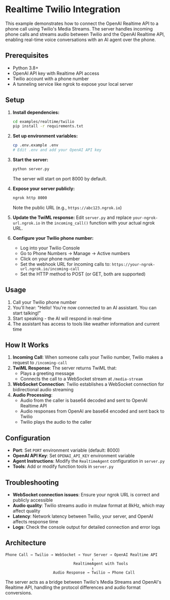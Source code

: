 # Realtime Twilio Integration

This example demonstrates how to connect the OpenAI Realtime API to a phone call using Twilio's Media Streams. The server handles incoming phone calls and streams audio between Twilio and the OpenAI Realtime API, enabling real-time voice conversations with an AI agent over the phone.

## Prerequisites

- Python 3.8+
- OpenAI API key with Realtime API access
- Twilio account with a phone number
- A tunneling service like ngrok to expose your local server

## Setup

1. **Install dependencies:**
   ```bash
   cd examples/realtime/twilio
   pip install -r requirements.txt
   ```

2. **Set up environment variables:**
   ```bash
   cp .env.example .env
   # Edit .env and add your OpenAI API key
   ```

3. **Start the server:**
   ```bash
   python server.py
   ```
   The server will start on port 8000 by default.

4. **Expose your server publicly:**
   ```bash
   ngrok http 8000
   ```
   Note the public URL (e.g., `https://abc123.ngrok.io`)

5. **Update the TwiML response:**
   Edit `server.py` and replace `your-ngrok-url.ngrok.io` in the `incoming_call()` function with your actual ngrok URL.

6. **Configure your Twilio phone number:**
   - Log into your Twilio Console
   - Go to Phone Numbers → Manage → Active numbers
   - Click on your phone number
   - Set the webhook URL for incoming calls to: `https://your-ngrok-url.ngrok.io/incoming-call`
   - Set the HTTP method to POST (or GET, both are supported)

## Usage

1. Call your Twilio phone number
2. You'll hear: "Hello! You're now connected to an AI assistant. You can start talking!"
3. Start speaking - the AI will respond in real-time
4. The assistant has access to tools like weather information and current time

## How It Works

1. **Incoming Call**: When someone calls your Twilio number, Twilio makes a request to `/incoming-call`
2. **TwiML Response**: The server returns TwiML that:
   - Plays a greeting message
   - Connects the call to a WebSocket stream at `/media-stream`
3. **WebSocket Connection**: Twilio establishes a WebSocket connection for bidirectional audio streaming
4. **Audio Processing**: 
   - Audio from the caller is base64 decoded and sent to OpenAI Realtime API
   - Audio responses from OpenAI are base64 encoded and sent back to Twilio
   - Twilio plays the audio to the caller

## Configuration

- **Port**: Set `PORT` environment variable (default: 8000)
- **OpenAI API Key**: Set `OPENAI_API_KEY` environment variable
- **Agent Instructions**: Modify the `RealtimeAgent` configuration in `server.py`
- **Tools**: Add or modify function tools in `server.py`

## Troubleshooting

- **WebSocket connection issues**: Ensure your ngrok URL is correct and publicly accessible
- **Audio quality**: Twilio streams audio in mulaw format at 8kHz, which may affect quality
- **Latency**: Network latency between Twilio, your server, and OpenAI affects response time
- **Logs**: Check the console output for detailed connection and error logs

## Architecture

```
Phone Call → Twilio → WebSocket → Your Server → OpenAI Realtime API
                                      ↓
                              RealtimeAgent with Tools
                                      ↓
                     Audio Response → Twilio → Phone Call
```

The server acts as a bridge between Twilio's Media Streams and OpenAI's Realtime API, handling the protocol differences and audio format conversions.